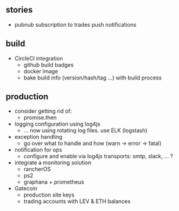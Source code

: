 ## stories
- pubnub subscription to trades push notifications


## build
- CircleCI integration 
  - github build badges
  - docker image
  - bake build info (version/hash/tag ...) with build process


## production
- consider getting rid of:
  - promise.then
- logging configuration using log4js
  - ... now using rotating log files. use ELK (logstash)
- exception handling 
  - go over what to handle and how (warn -> error -> fatal)
- notification for ops 
  - configure and enable via log4js transports: smtp, slack, ... ?
- integrate a monitoring solution
  - rancherOS
  - ps2
  - graphana + prometheus
- Gatecoin
  - production site keys
  - trading accounts with LEV & ETH balances
 